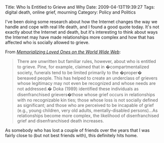 Title: Who Is Entitled to Grieve and Why
Date: 2009-04-13T19:39:27
Tags: digital death, online grief, mourning
Category: Policy and Politics

I've been doing some research about how the Internet changes the way we handle and cope with real life death, and I found a good quote today. It's not exactly about the Internet and death, but it's interesting to think about ways the Internet may have made relationships more complex and how that has affected who is socially allowed to grieve.

From <i><a href="http://scholar.google.com/scholar?q=memorializing%20loved%20ones%20on%20the%20world%20wide%20web" target="_blank">Memorializing Loved Ones on the World Wide Web</a></i>:<blockquote>There are unwritten but familiar rules, however, about who is entitled to grieve. Pine, for example, claimed that in �compartmentalized society, funerals tend to be limited primarily to the �proper� bereaved people. This has helped to create an underclass of grievers whose legitimacy may not even be recognized and whose needs are not addressed.� Doka (1989) identified these individuals as disenfranchised grievers�those whose grief occurs in relationships with no recognizable kin ties; those whose loss is not socially defined as significant; and those who are perceived to be incapable of grief (e.g., young children, very old adults, mentally-disabled persons)...As relationships become more complex, the likelihood of disenfranchised grief and disenfranchised death increases.</blockquote>

As somebody who has lost a couple of friends over the years that I was fairly close to (but not best friends with), this definitely hits home.
